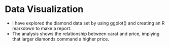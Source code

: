 # Data Visualization
- I have explored the diamond data set by using ggplot() and creating an R markdown to make a report.
- The analysis shows the relationship between carat and price, implying that larger diamonds command a higher price.
